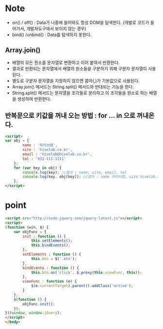 # Note
* on() / off() : Data가 나중에 들어와도 항상 DOM을 탐색한다. (개발로 코드가 들어가서, 개발자도구에서 보이지 않는 경우)
* bind() /unbind() : Data를 탐색하지 못한다.

## Array.join()
* 배열의 모든 원소를 문자열로 변환하고 이어 붙여서 반환한다.
* 결과로 반환되는 문자열에서 배열의 원소들을 구분하기 위해 구분자 문자열이 사용된다.
* 별도로 구분자 문자열을 지정하지 않으면 콤마(,)가 기본값으로 사용된다.
* Array.join() 메서드는 String.split() 메서드와 반대되는 기능을 한다.
* String.split() 메서드는 문자열을 조각들로 분리하고 이 조각들을 원소로 하는 배열을 생성하여 반환한다.

## 반복문으로 키값을 꺼내 오는 방법 : for ... in 으로 꺼내온다.
```html
<script>
var obj = {
        name : '하이브랩',
        site : 'hivelab.co.kr',
        email : 'hivelab@hivelab.co.kr',
        tel : '031-111-1111'
    };
    for (var key in obj) {
        console.log(key); //결과 : name, site, email, tel
        console.log(key, obj[key]); //결과 : name 하이브랩, site hivelab.co.kr, email hivelab@hivelab.co.kr, tel 031-111-1111
    };
</script>
```

# point
```html
<script src="http://code.jquery.com/jquery-latest.js"></script>
<script>
(function (win, $) {
    var objFunc = {
        init : function () {
            this.setElements();
            this.bindEvents();
        },
        setElements : function () {
            this.btn = $('.btn');
        },
        bindEvents : function () {
            this.btn.on('click', $.proxy(this.viewFunc, this));
        },
        viewFunc : function (e) {
            $(e.currentTarget).parent().addClass('active');
        }
    };
    $(function () {
        objFunc.init();
    });
})(window, window.jQuery);
</script>
</body>
```